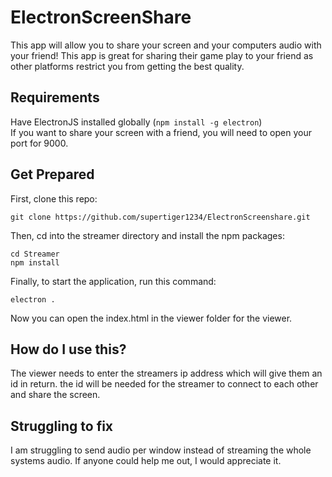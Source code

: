 # ElectronScreenShare
This app will allow you to share your screen and your computers audio with your friend! This app is great for sharing their game play to your friend as other platforms restrict you from getting the best quality.


## Requirements
Have ElectronJS installed globally (`npm install -g electron`)<br />
If you want to share your screen with a friend, you will need to open your port for 9000.

## Get Prepared
First, clone this repo: 
```
git clone https://github.com/supertiger1234/ElectronScreenshare.git
```
Then, cd into the streamer directory and install the npm packages:
```
cd Streamer
npm install
```
Finally, to start the application, run this command:
```
electron .
```
Now you can open the index.html in the viewer folder for the viewer.

## How do I use this?

The viewer needs to enter the streamers ip address which will give them an id in return. the id will be needed for the streamer to connect to each other and share the screen.

## Struggling to fix
I am struggling to send audio per window instead of streaming the whole systems audio. If anyone could help me out, I would appreciate it.

